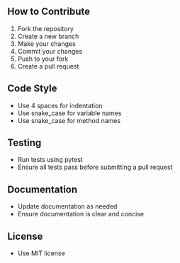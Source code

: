 ## How to Contribute

1. Fork the repository
2. Create a new branch
3. Make your changes
4. Commit your changes
5. Push to your fork
6. Create a pull request

## Code Style

- Use 4 spaces for indentation
- Use snake_case for variable names
- Use snake_case for method names

## Testing

- Run tests using pytest
- Ensure all tests pass before submitting a pull request

## Documentation

- Update documentation as needed
- Ensure documentation is clear and concise

## License

- Use MIT license
